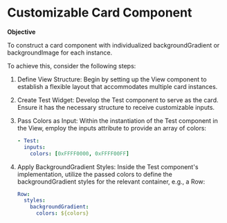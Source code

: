 # Customizable Card Component

**Objective**

To construct a card component with individualized backgroundGradient or backgroundImage for each instance.

To achieve this, consider the following steps:

1. Define View Structure:
    Begin by setting up the View component to establish a flexible layout that accommodates multiple card instances.

2. Create Test Widget:
    Develop the Test component to serve as the card. Ensure it has the necessary structure to receive customizable inputs.

3. Pass Colors as Input:
    Within the instantiation of the Test component in the View, employ the inputs attribute to provide an array of colors:
    ```yaml
    - Test:
      inputs:
        colors: [0xFFFF0000, 0xFFFF00FF]
    ```

4. Apply BackgroundGradient Styles:
    Inside the Test component's implementation, utilize the passed colors to define the backgroundGradient styles for the relevant container, e.g., a Row:
    ```yaml
    Row:
      styles:
        backgroundGradient:
          colors: ${colors}
    ```